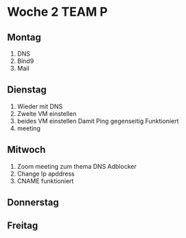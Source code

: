 # Woche 2 TEAM P

## Montag 
1. DNS
2. Bind9
3. Mail

## Dienstag 
1. Wieder mit DNS
2. Zweite VM einstellen
3. beides VM einstellen Damit Ping gegenseitig Funktioniert
4. meeting
   
## Mitwoch 
1. Zoom meeting zum thema DNS Adblocker
2. Change Ip apddress
3. CNAME funktioniert


## Donnerstag

## Freitag

